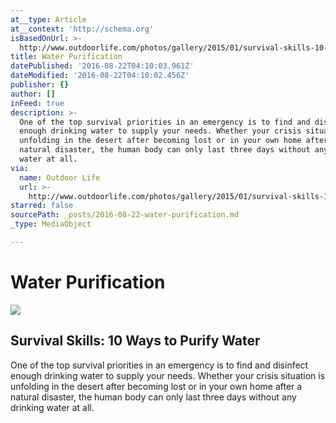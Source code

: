 ```yaml
---
at__type: Article
at__context: 'http://schema.org'
isBasedOnUrl: >-
  http://www.outdoorlife.com/photos/gallery/2015/01/survival-skills-10-ways-purify-water
title: Water Purification
datePublished: '2016-08-22T04:10:03.961Z'
dateModified: '2016-08-22T04:10:02.456Z'
publisher: {}
author: []
inFeed: true
description: >-
  One of the top survival priorities in an emergency is to find and disinfect
  enough drinking water to supply your needs. Whether your crisis situation is
  unfolding in the desert after becoming lost or in your own home after a
  natural disaster, the human body can only last three days without any drinking
  water at all.
via:
  name: Outdoor Life
  url: >-
    http://www.outdoorlife.com/photos/gallery/2015/01/survival-skills-10-ways-purify-water
starred: false
sourcePath: _posts/2016-08-22-water-purification.md
_type: MediaObject

---
```

# Water Purification

<article style=""><img src="http://www.outdoorlife.com/sites/outdoorlife.com/files/201501/intro.png" /><h1>Survival Skills: 10 Ways to Purify Water</h1><p>One of the top survival priorities in an emergency is to find and disinfect enough drinking water to supply your needs. Whether your crisis situation is unfolding in the desert after becoming lost or in your own home after a natural disaster, the human body can only last three days without any drinking water at all.</p></article>